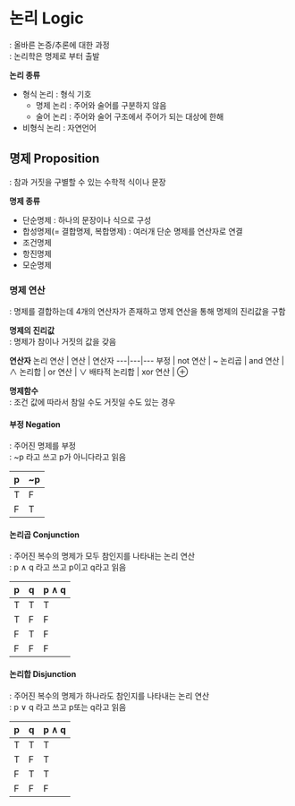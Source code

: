 # 논리 Logic
: 올바른 논증/추론에 대한 과정  
: 논리학은 명제로 부터 출발  

**논리 종류**
- 형식 논리 : 형식 기호 
  - 명제 논리 : 주어와 술어를 구분하지 않음
  - 술어 논리 : 주어와 술어 구조에서 주어가 되는 대상에 한해
- 비형식 논리 : 자연언어



## 명제 Proposition  
: 참과 거짓을 구별할 수 있는 수학적 식이나 문장  

**명제 종류**
- 단순명제 : 하나의 문장이나 식으로 구성
- 합성명제(= 결합명제, 복합명제) : 여러개 단순 명제를 연산자로 연결
- 조건명제
- 항진명제
- 모순명제 

 

### 명제 연산
: 명제를 결합하는데 4개의 연산자가 존재하고 명제 연산을 통해 명제의 진리값을 구함  

**명제의 진리값**  
: 명제가 참이나 거짓의 값을 갖음  

**연산자** 
논리 연산 | 연산 | 연산자
---|---|---
부정 | not 연산 | ~
논리곱 | and 연산 | ∧
논리합 | or 연산  | ∨
배타적 논리합 | xor 연산 | ⊕

**명제함수**  
: 조건 값에 따라서 참일 수도 거짓일 수도 있는 경우



#### 부정 Negation
: 주어진 명제를 부정  
: ~p 라고 쓰고 p가 아니다라고 읽음  

p | ~p
---|---
T | F
F | T 


#### 논리곱 Conjunction
: 주어진 복수의 명제가 모두 참인지를 나타내는 논리 연산  
: p ∧ q 라고 쓰고 p이고 q라고 읽음  

p | q | p ∧ q
---|---|---
T | T | T 
T | F | F
F | T | F
F | F | F


#### 논리합 Disjunction
: 주어진 복수의 명제가 하나라도 참인지를 나타내는 논리 연산  
: p ∨ q 라고 쓰고 p또는 q라고 읽음 

p | q | p ∧ q
---|---|---
T | T | T 
T | F | T
F | T | T
F | F | F